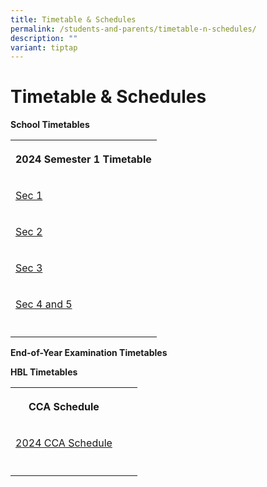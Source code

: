 ```yaml
---
title: Timetable & Schedules
permalink: /students-and-parents/timetable-n-schedules/
description: ""
variant: tiptap
---
```

<h1>Timetable &amp; Schedules</h1><p><strong>School Timetables</strong></p><p></p><table><tbody><tr><th rowspan="1" colspan="1"><p>2024 Semester 1 Timetable</p></th></tr><tr><td rowspan="1" colspan="1"><p><a href="/files/Timetable &amp; Schedules/2024 TT/2024_Sem_1_Sec_1_Class_Timetable.pdf" rel="noopener noreferrer nofollow" target="_blank">Sec 1</a></p></td></tr><tr><td rowspan="1" colspan="1"><p><a href="/files/Timetable &amp; Schedules/2024 TT/2024_Sem_1_Sec_2_Class_Timetable.pdf" rel="noopener noreferrer nofollow" target="_blank">Sec 2</a></p></td></tr><tr><td rowspan="1" colspan="1"><p><a href="/files/Timetable &amp; Schedules/2024 TT/2024_Sem_1_Sec_3_Class_Timetable.pdf" rel="noopener noreferrer nofollow" target="_blank">Sec 3</a></p></td></tr><tr><td rowspan="1" colspan="1"><p><a href="/files/Timetable &amp; Schedules/2024 TT/2024_Sem_1_Sec_45_Class_Timetable.pdf" rel="noopener noreferrer nofollow" target="_blank">Sec 4 and 5</a></p></td></tr><tr><td rowspan="1" colspan="1"><p></p></td></tr></tbody></table><p><strong>End-of-Year Examination Timetables</strong></p><p><strong>HBL Timetables</strong></p><p></p><table><tbody><tr><th rowspan="1" colspan="1"><p>CCA Schedule</p></th><th rowspan="1" colspan="1"><p></p></th><th rowspan="1" colspan="1"><p></p></th></tr><tr><td rowspan="1" colspan="1"><p><a href="/files/Timetable &amp; Schedules/2024 TT/CCA_Schedule_2024.pdf" rel="noopener noreferrer nofollow" target="_blank">2024 CCA Schedule</a></p></td><td rowspan="1" colspan="1"><p></p></td><td rowspan="1" colspan="1"><p></p></td></tr><tr><td rowspan="1" colspan="1"><p></p></td><td rowspan="1" colspan="1"><p></p></td><td rowspan="1" colspan="1"><p></p></td></tr></tbody></table><p></p>